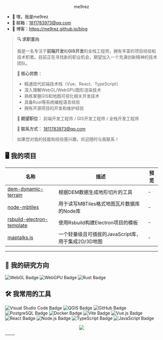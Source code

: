 <div align="center">
me9rez
</div>

- 👋 嘿，我是me9rez
- 📧 邮箱：1811783973@qq.com
- 🎯 博客：https://me9rez.github.io/blog

> **🔍 求职意向**
> 
> 我是一名专注于**前端开发**和**GIS开发**的全栈工程师，拥有丰富的项目经验和技术积累。目前正在寻找新的职业机会，期望加入一个充满创新精神的技术团队。
> 
> **💼 核心优势：**
> - 精通现代前端技术栈（Vue、React、TypeScript）
> - 深入理解WebGL/WebGPU图形渲染技术
> - 熟练掌握GIS和地图可视化相关开发技术
> - 具备Rust等系统编程语言经验
> - 拥有开源项目的开发和维护经验
> 
> **🎯 期望职位：** 前端开发工程师 / GIS开发工程师 / 全栈开发工程师
> 
> **📧 联系方式：** 1811783973@qq.com
> 
> 如果您对我的技能和经验感兴趣，欢迎随时与我联系！

## 🖥️ 我的项目

| 名称 | 描述 | 预览 |
|- | - |- |
| [dem-dynamic-terrain](https://github.com/me9rez/dem-dynamic-terrain) | 根据DEM数据生成地形切片的工具 | - |
| [node-mbtiles](https://github.com/me9rez/node-mbtiles) | 用于读写MBTiles格式地图瓦片数据库的Node库 | - |
| [rsbuild-electron-template](https://github.com/me9rez/rsbuild-electron-template) | 使用Rsbuild构建Electron项目的模板 | - |
| [maptalks.js](https://github.com/maptalks/maptalks.js) | 一个轻量级且可插拔的JavaScript库，用于集成2D/3D地图 | - |

---

## 🐲 我的研究方向

![WebGL Badge](https://img.shields.io/badge/WebGL-fff?logo=WebGL&logoColor=5684a1&style=flat)
![WebGPU Badge](https://img.shields.io/badge/WebGPU-5684a1?logo=WebGPU&logoColor=fff&style=flat)
![Rust Badge](https://img.shields.io/badge/Rust-000?logo=rust&logoColor=fff&style=flat)

## 🛠️ 我常用的工具

![Visual Studio Code Badge](https://img.shields.io/badge/Visual%20Studio%20Code-007ACC?logo=vscodium&logoColor=fff)
![QGIS Badge](https://img.shields.io/badge/QGIS-5684a1?logo=qgis&logoColor=green)
![GitHub Badge](https://img.shields.io/badge/GitHub-181717?logo=github&logoColor=fff)
![PostgreSQL Badge](https://img.shields.io/badge/PostgreSQL-4169E1?logo=postgresql&logoColor=fff)
![Docker Badge](https://img.shields.io/badge/Docker-2496ED?logo=docker&logoColor=fff)
![Vite Badge](https://img.shields.io/badge/Vite-646CFF?logo=vite&logoColor=fff)
![Vue.js Badge](https://img.shields.io/badge/Vue.js-4FC08D?logo=vue.js&logoColor=fff)
![React Badge](https://img.shields.io/badge/React-61DAFB?logo=react&logoColor=fff)
![Node.js Badge](https://img.shields.io/badge/Node.js-339933?logo=node.js&logoColor=fff)
![TypeScript Badge](https://img.shields.io/badge/TypeScript-3178C6?logo=typescript&logoColor=fff)
![JavaScript Badge](https://img.shields.io/badge/JavaScript-F7DF1E?logo=javascript&logoColor=fff)


<p align="center">
<img src="https://skillicons.dev/icons?i=html,css,js,ts,rust,python,vue,react,nodejs,rollupjs,webpack,vite,vitest,tauri,threejs,postgres,wasm,docker,github,pnpm,bun,deno,astro,nuxtjs&perline=6" />
</p>


| <img align="center" src="https://github-readme-stats.vercel.app/api?username=me9rez&show_icons=true&theme=buefy&hide_border=true" alt="" /> | <img align="center" src="https://github-readme-stats.vercel.app/api/top-langs/?username=me9rez&layout=compact&theme=buefy&hide_border=true" alt="" /> |
| --------------------------------------------------------------------------------------------------------------------------------------------- | ------------------------------------------------------------------------------------------------------------------------------------------------------- |
